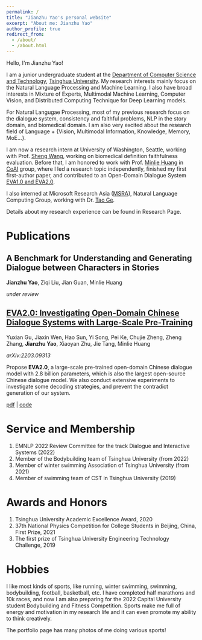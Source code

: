 ```yaml
---
permalink: /
title: "Jianzhu Yao's personal website"
excerpt: "About me: Jianzhu Yao"
author_profile: true
redirect_from: 
  - /about/
  - /about.html
---
```

Hello, I'm Jianzhu Yao!

I am a junior undergraduate student at the [Department of Computer Science and Technology](https://www.cs.tsinghua.edu.cn/), [Tsinghua University](https://www.tsinghua.edu.cn/). My research interests mainly focus on the Natural Language Processing and Machine Learning. I also have broad interests in Mixture of Experts, Multimodal Machine Learning, Computer Vision, and Distributed Computing Technique for Deep Learning models.

For Natural Langugae Processing, most of my previous research focus on the dialogue system, consistency and faithful problems, NLP in the story domain, and biomedical domain. I am also very excited about the research field of Language + {Vision, Multimodal Information, Knowledge, Memory, MoE...}.

I am now a research intern at University of Washington, Seattle, working with Prof. [Sheng Wang](https://homes.cs.washington.edu/~swang/), working on biomedical definition faithfulness evaluation. Before that, I am honored to work with Prof. [Minlie Huang](http://coai.cs.tsinghua.edu.cn/hml) in [CoAI](http://coai.cs.tsinghua.edu.cn/) group, where I led a research topic independently, finished my first first-author paper, and contributed to an Open-Domain Dialogue System [EVA1.0 and EVA2.0](https://github.com/thu-coai/EVA). 

I also interned at Microsoft Research Asia ([MSRA](https://www.microsoft.com/en-us/research/lab/microsoft-research-asia/)), Natural Language Computing Group, working with Dr. [Tao Ge](https://www.microsoft.com/en-us/research/people/tage/).

Details about my research experience can be found in Research Page. 

Publications
============

## A Benchmark for Understanding and Generating Dialogue between Characters in Stories

**Jianzhu Yao**, Ziqi Liu, Jian Guan, Minlie Huang

*under review*

[EVA2.0: Investigating Open-Domain Chinese Dialogue Systems with Large-Scale Pre-Training](https://arxiv.org/abs/2203.09313)
----------------------------------------------------------------------------------------

Yuxian Gu, Jiaxin Wen, Hao Sun, Yi Song, Pei Ke, Chujie Zheng, Zheng Zhang, **Jianzhu Yao**, Xiaoyan Zhu, Jie Tang, Minlie Huang

*arXiv:2203.09313*

Propose **EVA2.0**, a large-scale pre-trained open-domain Chinese dialogue model with 2.8 billion parameters, which is also the largest open-source Chinese dialogue model. We also conduct extensive experiments to investigate some decoding strategies, and prevent the contradict generation of our system.

[pdf](https://arxiv.org/pdf/2203.09313.pdf) | [code](https://github.com/thu-coai/EVA)

# Service and Membership

1. EMNLP 2022 Review Committee for the track Dialogue and Interactive Systems (2022)
2. Member of the Bodybuilding team of Tsinghua University (from 2022)
3. Member of winter swimming Association of Tsinghua University (from 2021)
4. Member of swimming team of CST in Tsinghua University (2019)

# Awards and Honors

1. Tsinghua University Academic Excellence Award, 2020
2. 37th National Physics Competition for College Students in Beijing, China, First Prize, 2021
3. The first prize of Tsinghua University Engineering Technology Challenge, 2019

# Hobbies

I like most kinds of sports, like running, winter swimming, swimming, bodybuilding, football, basketball, etc. I have completed half marathons and 10k races, and now I am also preparing for the 2022 Capital University student Bodybuilding and Fitness Competition. Sports make me full of energy and motivation in my research life and it can even promote my ability to think creatively. 

The portfolio page has many photos of me doing various sports!
